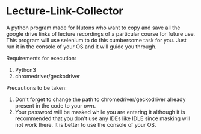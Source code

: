 # Lecture-Link-Collector
A python program made for Nutons who want to copy and save all the google drive links of lecture recordings of a particular course for future use. 
This program will use selenium to do this cumbersome task for you.
Just run it in the console of your OS and it will guide you through.  
  
Requirements for execution:
1. Python3
2. chromedriver/geckodriver
  
  Precautions to be taken: 
  1. Don't forget to change the path to chromedriver/geckodriver already present in the code to your own.
2. Your password will be masked while you are entering it although it is recommended that you don't use any IDEs like IDLE since masking will not work there. It is better to use the console of your OS.
